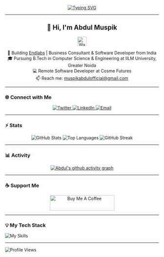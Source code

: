 <div align="center">
  <a href="https://git.io/typing-svg">
    <img src="https://readme-typing-svg.demolab.com?font=Fira+Code&pause=1000&color=19C55C&center=true&random=false&width=435&lines=HELLO+WELCOME+TO+MY+PROFILE+" alt="Typing SVG"/>
  </a>
</div>

---

<h2 align="center">👋 Hi, I'm Abdul Muspik</h2>

<div align="center">
  <img src="https://raw.githubusercontent.com/MartinHeinz/MartinHeinz/master/wave.gif" width="30px" alt="Wave gif"/>
</div>

<p align="center">
  🚀 Building <a href="https://endlabs.space/" target="_blank">Endlabs</a> | Business Consultant & Software Developer from India <br/>
  🎓 Pursuing B.Tech in Computer Science & Engineering at IILM University, Greater Noida <br/>
  💻 Remote Software Developer at Cosme Futures <br/>
  📫 Reach me: <a href="mailto:muspikabdulofficial@gmail.com">muspikabdulofficial@gmail.com</a>
</p>

---

### 🌐 Connect with Me
<p align="center">
  <a href="https://twitter.com/hamzaibnmutlib">
    <img src="https://img.shields.io/badge/Twitter-1DA1F2?style=for-the-badge&logo=twitter&logoColor=white" alt="Twitter"/>
  </a>
  <a href="https://www.linkedin.com/in/abdul-muspik">
    <img src="https://img.shields.io/badge/LinkedIn-0077B5?style=for-the-badge&logo=linkedin&logoColor=white" alt="LinkedIn"/>
  </a>
  <a href="mailto:muspikabdulofficial@gmail.com">
    <img src="https://img.shields.io/badge/Email-D14836?style=for-the-badge&logo=gmail&logoColor=white" alt="Email"/>
  </a>
</p>

---

### ⚡ Stats
<div align="center">
  <img src="https://github-readme-stats.vercel.app/api?username=AbdulMuspik&show_icons=true&count_private=true&theme=dark&hide_border=true&bg_color=00000000&hide_title=true" alt="GitHub Stats"/>
  <img src="https://github-readme-stats.vercel.app/api/top-langs/?username=AbdulMuspik&layout=compact&hide_border=true&theme=dark&bg_color=00000000&langs_count=6&exclude_repo=air-statistic-app" alt="Top Languages"/>
  <img src="https://github-readme-streak-stats.herokuapp.com?user=AbdulMuspik&theme=dark&hide_border=true&background=FFFFFF00" alt="GitHub Streak"/>
</div>

---

### 📊 Activity
<div align="center">
  
[![Abdul's github activity graph](https://github-readme-activity-graph.vercel.app/graph?username=AbdulMuspik&bg_color=000000&color=19C55C&line=19C55C&point=FFFFFF&hide_border=true)](https://github.com/ashutosh00710/github-readme-activity-graph)

</div>

---

### ☕ Support Me
<div align="center">
  <a href="https://www.buymeacoffee.com/abdulmuspik">
    <img src="https://cdn.buymeacoffee.com/buttons/v2/default-orange.png" height="50" width="211" alt="Buy Me A Coffee"/>
  </a>
</div>

---

### 💡 My Tech Stack
<p align="center">
  
![My Skills](https://skillicons.dev/icons?i=cpp,py,js,ts,swift,html,css,bootstrap,vue,react,nextjs,nodejs,django,express,prisma,npm,webpack,mongodb,mysql,redis,aws,gcp,firebase,cloudflare,git,github,docker,postman,figma,wordpress,notion,blender,flutter,pytorch,ps,pr)

</p>

---

![Profile Views](https://komarev.com/ghpvc/?username=abdulmuspik&label=Profile+Views&color=19C55C&style=for-the-badge)
